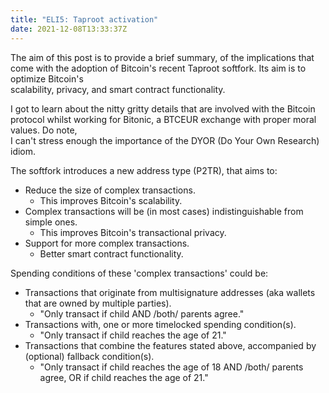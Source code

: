 ```yaml
---
title: "ELI5: Taproot activation"
date: 2021-12-08T13:33:37Z
---
```


The aim of this post is to provide a brief summary, of the implications that come with
the adoption of Bitcoin's recent Taproot softfork. Its aim is to optimize Bitcoin's  
scalability, privacy, and smart contract functionality.

I got to learn about the nitty gritty details that are involved with the Bitcoin
protocol whilst working for Bitonic, a BTCEUR exchange with proper moral values. Do note,  
I can't stress enough the importance of the DYOR (Do Your Own Research) idiom.

The softfork introduces a new address type (P2TR), that aims to:

- Reduce the size of complex transactions.
  - This improves Bitcoin's scalability.
- Complex transactions will be (in most cases) indistinguishable from simple ones.
  - This improves Bitcoin's transactional privacy.
- Support for more complex transactions.
  - Better smart contract functionality.

Spending conditions of these 'complex transactions' could be:

- Transactions that originate from multisignature addresses (aka wallets that are owned
  by multiple parties).
  - "Only transact if child AND /both/ parents agree."
- Transactions with, one or more timelocked spending condition(s).
  - "Only transact if child reaches the age of 21."
- Transactions that combine the features stated above, accompanied by (optional)
  fallback condition(s).
  - "Only transact if child reaches the age of 18 AND /both/ parents agree, OR if child
    reaches the age of 21."
